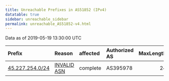 ```yaml
---
title: Unreachable Prefixes in AS51852 (IPv4)
datatable: true
sidebar: unreachable_sidebar
permalink: unreachable_AS51852-v4.html
---
```


Data as of 2019-05-19 13:30:00 UTC


<div class="datatable-begin"></div>

| Prefix                                                   | Reason                                                                                                 | affected   | Authorized AS   |   MaxLength | Anchor                                         |   unreachable /24s |
|:---------------------------------------------------------|:-------------------------------------------------------------------------------------------------------|:-----------|:----------------|------------:|:-----------------------------------------------|-------------------:|
| [45.227.254.0/24](https://stat.ripe.net/45.227.254.0/24) | [INVALID ASN](https://rpki-validator.ripe.net/announcement-preview?asn=AS51852&prefix=45.227.254.0/24) | complete   | AS395978        |          24 | [LACNIC](unreachable_LACNIC_RPKI_Root-v4.html) |                  1 |

<div class="datatable-end"></div>